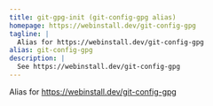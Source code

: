 ```yaml
---
title: git-gpg-init (git-config-gpg alias)
homepage: https://webinstall.dev/git-config-gpg
tagline: |
  Alias for https://webinstall.dev/git-config-gpg
alias: git-config-gpg
description: |
  See https://webinstall.dev/git-config-gpg
---
```


Alias for https://webinstall.dev/git-config-gpg
